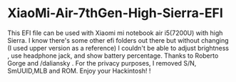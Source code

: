 # XiaoMi-Air-7thGen-High-Sierra-EFI
This EFI file can be used with Xiaomi mi notebook air i5(7200U) with high Sierra. I know there's some other efi folders out there but without changing (I used upper version as a reference) I couldn't be able to adjust brightness , use headphone jack, and show battery percentage. Thanks to Roberto Gorge and /daliansky .  For the privacy purposes, I removed S/N, SmUUID,MLB and ROM. Enjoy your Hackintosh! !
